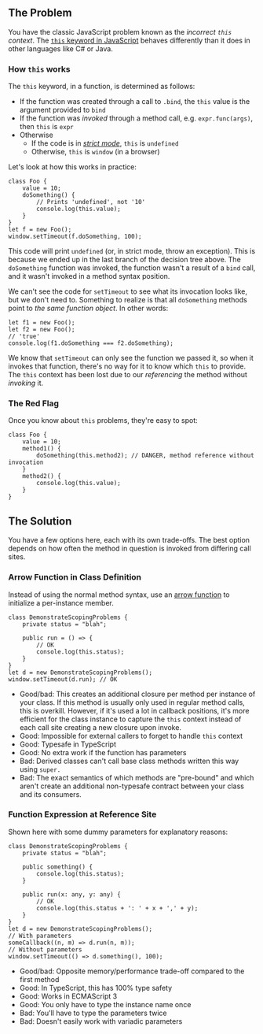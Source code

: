 ## The Problem

You have the classic JavaScript problem known as the *incorrect `this` context*.
The [`this` keyword in JavaScript][1] behaves differently than it does in other languages like C# or Java.

<!-- Call out the exact line here -->

### How `this` works

The `this` keyword, in a function, is determined as follows:
 * If the function was created through a call to `.bind`, the `this` value is the argument provided to `bind`
 * If the function was *invoked* through a method call, e.g. `expr.func(args)`, then `this` is `expr`
 * Otherwise
   * If the code is in [*strict mode*][2], `this` is `undefined`
   * Otherwise, `this` is `window` (in a browser)

Let's look at how this works in practice:

    class Foo {
        value = 10;
        doSomething() {
            // Prints 'undefined', not '10'
            console.log(this.value);
        }
    }
    let f = new Foo();
    window.setTimeout(f.doSomething, 100);

This code will print `undefined` (or, in strict mode, throw an exception).
This is because we ended up in the last branch of the decision tree above.
The `doSomething` function was invoked, the function wasn't a result of a `bind` call, and it wasn't invoked in a method syntax position.

We can't see the code for `setTimeout` to see what its invocation looks like, but we don't need to.
Something to realize is that all `doSomething` methods point to *the same function object*.
In other words:

    let f1 = new Foo();
    let f2 = new Foo();
    // 'true'
    console.log(f1.doSomething === f2.doSomething);

We know that `setTimeout` can only see the function we passed it, so when it invokes that function,
  there's no way for it to know which `this` to provide.
The `this` context has been lost due to our *referencing* the method without *invoking* it.

### The Red Flag

Once you know about `this` problems, they're easy to spot:

    class Foo {
        value = 10;
        method1() {
            doSomething(this.method2); // DANGER, method reference without invocation
        }	
        method2() {
            console.log(this.value);
        }
    }

## The Solution

You have a few options here, each with its own trade-offs.
The best option depends on how often the method in question is invoked from differing call sites.

### Arrow Function in Class Definition

Instead of using the normal method syntax, use an [arrow function][3] to initialize a per-instance member.

    class DemonstrateScopingProblems {
        private status = "blah";

        public run = () => {
            // OK
            console.log(this.status);
        }
    }
    let d = new DemonstrateScopingProblems();
    window.setTimeout(d.run); // OK

 * Good/bad: This creates an additional closure per method per instance of your class. If this method is usually only used in regular method calls, this is overkill. However, if it's used a lot in callback positions, it's more efficient for the class instance to capture the `this` context instead of each call site creating a new closure upon invoke.
 * Good: Impossible for external callers to forget to handle `this` context
 * Good: Typesafe in TypeScript
 * Good: No extra work if the function has parameters
 * Bad: Derived classes can't call base class methods written this way using `super.`
 * Bad: The exact semantics of which methods are "pre-bound" and which aren't create an additional non-typesafe contract between your class and its consumers.

### Function Expression at Reference Site

Shown here with some dummy parameters for explanatory reasons:

    class DemonstrateScopingProblems {
        private status = "blah";

        public something() {
            console.log(this.status);
        }

        public run(x: any, y: any) {
            // OK
            console.log(this.status + ': ' + x + ',' + y);
        }
    }
    let d = new DemonstrateScopingProblems();
    // With parameters
    someCallback((n, m) => d.run(n, m));
    // Without parameters
    window.setTimeout(() => d.something(), 100);

 * Good/bad: Opposite memory/performance trade-off compared to the first method
 * Good: In TypeScript, this has 100% type safety
 * Good: Works in ECMAScript 3
 * Good: You only have to type the instance name once
 * Bad: You'll have to type the parameters twice
 * Bad: Doesn't easily work with variadic parameters

  [1]: https://developer.mozilla.org/en-US/docs/Web/JavaScript/Reference/Operators/this
  [2]: https://developer.mozilla.org/en-US/docs/Web/JavaScript/Reference/Strict_mode
  [3]: https://developer.mozilla.org/en-US/docs/Web/JavaScript/Reference/Functions/Arrow_functions
